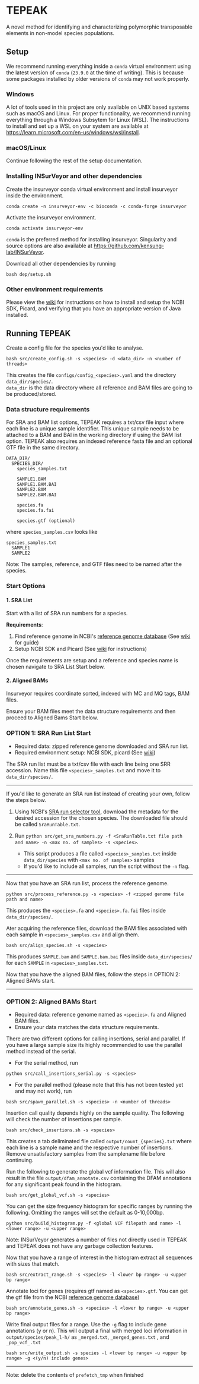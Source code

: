 # TEPEAK
A novel method for identifying and characterizing polymorphic transposable elements in  non-model species populations.
## Setup
We recommend running everything inside a `conda` virtual environment using the latest version of `conda` (`23.9.0` at the time of writing). This is because some packages installed by older versions of `conda` may not work properly. 
### Windows
A lot of tools used in this project are only available on UNIX based systems such as macOS and Linux. For proper functionality, we recommend running everything through a Windows Subsytem for Linux (WSL). The instructions to install and set up a WSL on your system are available at https://learn.microsoft.com/en-us/windows/wsl/install. 

### macOS/Linux
Continue following the rest of the setup documentation. 

### Installing INSurVeyor and other dependencies

Create the insurveyor conda virtual environment and install insurveyor inside the environment. 
```
conda create -n insurveyor-env -c bioconda -c conda-forge insurveyor
```
Activate the insurveyor environment. 
```
conda activate insurveyor-env
```
`conda` is the preferred method for installing insurveyor. Singularity and source options are also available at https://github.com/kensung-lab/INSurVeyor.

Download all other dependencies by running
```
bash dep/setup.sh
```

### Other environment requirements
Please view the [wiki](https://github.com/ryanlayer/TEPEAK/wiki/Species-Name-and-SRA-List-Startup) for instructions on how to install and setup the NCBI SDK, Picard, and verifying that you have an appropriate version of Java installed. 

## Running TEPEAK
Create a config file for the species you'd like to analyse.
```
bash src/create_config.sh -s <species> -d <data_dir> -n <number of threads>
```
This creates the file `configs/config_<species>.yaml` and the directory `data_dir/species/`.
<br>`data_dir` is the data directory where all reference and BAM files are going to be produced/stored. 

### Data structure requirements

For SRA and BAM list options, TEPEAK requires a txt/csv file input where each line is a unique sample identifier. This unique sample needs to be attached to a BAM and BAI in the working directory if using the BAM list option. TEPEAK also requires an indexed reference fasta file and an optional GTF file in the same directory. 
```
DATA_DIR/
  SPECIES_DIR/
    species_samples.txt

    SAMPLE1.BAM
    SAMPLE1.BAM.BAI
    SAMPLE2.BAM
    SAMPLE2.BAM.BAI

    species.fa
    species.fa.fai

    species.gtf (optional)
``` 
where `species_samples.csv` looks like 
```
species_samples.txt
  SAMPLE1
  SAMPLE2
```
Note: The samples, reference, and GTF files need to be named after the species. 

### Start Options
#### 1. SRA List

Start with a list of SRA run numbers for a species. 

**Requirements**: 
1. Find reference genome in NCBI's [reference genome database](https://www.ncbi.nlm.nih.gov/datasets/genome/) (See [wiki](https://github.com/ryanlayer/TEPEAK/wiki/Choosing-a-reference-genome) for guide)
2. Setup NCBI SDK and Picard (See [wiki](https://github.com/ryanlayer/TEPEAK/wiki/Species-Name-and-SRA-List-Startup) for instructions)

Once the requirements are setup and a reference and species name is chosen navigate to SRA List Start below.

#### 2. Aligned BAMs

Insurveyor requires coordinate sorted, indexed with MC and MQ tags, BAM files.

Ensure your BAM files meet the data structure requirements and then proceed to Aligned Bams Start below. 

### OPTION 1: SRA Run List Start

- Required data: zipped reference genome downloaded and SRA run list. 
- Required environment setup: NCBI SDK, picard (See [wiki](https://github.com/ryanlayer/TEPEAK/wiki/Species-Name-and-SRA-List-Startup))

The SRA run list must be a txt/csv file with each line being one SRR accession. Name this file  `<species>_samples.txt` and move it to `data_dir/species/`. 

---
If you'd like to generate an SRA run list instead of creating your own, follow the steps below. 
1. Using NCBI's [SRA run selector tool](https://0-www-ncbi-nlm-nih-gov.brum.beds.ac.uk/Traces/study/), download the metadata for the desired accession for the chosen species. The downloaded file should be called `SraRunTable.txt`. 

2. Run `python src/get_sra_numbers.py -f <SraRunTable.txt file path and name> -n <max no. of samples> -s <species>`. 
   - This script produces a file called `<species>_samples.txt` inside `data_dir/species` with `<max no. of samples>` samples
   - If you'd like to include all samples, run the script without the `-n` flag. 
---
Now that you have an SRA run list, process the reference genome. 
```
python src/process_reference.py -s <species> -f <zipped genome file path and name> 
```
This produces the `<species>.fa` and `<species>.fa.fai` files inside `data_dir/species/`. 

Ater acquiring the reference files, download the BAM files associated with each sample in `<species>_samples.csv` and align them.
```
bash src/align_species.sh -s <species>
```
This produces `SAMPLE.bam` and `SAMPLE.bam.bai` files inside `data_dir/species/` for each `SAMPLE` in `<species>_samples.txt`. 

Now that you have the aligned BAM files, follow the steps in OPTION 2: Aligned BAMs start. 

---
### OPTION 2: Aligned BAMs Start
- Required data: reference genome named as `<species>.fa` and Aligned BAM files. 
- Ensure your data matches the data structure requirements.

There are two different options for calling insertions, serial and parallel. If you have a large sample size its highly recommended to use the parallel method instead of the serial. 
- For the serial method, run 
```
python src/call_insertions_serial.py -s <species>
```
- For the parallel method (please note that this has not been tested yet and may not work), run 
```
bash src/spawn_parallel.sh -s <species> -n <number of threads> 
```

Insertion call quality depends highly on the sample quality. The following will check the number of insertions per sample.
```
bash src/check_insertions.sh -s <species>
```

This creates a tab deliminated file called `output/count_{species}.txt` where each line is a sample name and the respective number of insertions. Remove unsatisfactory samples from the samplename file before continuing. 

Run the following to generate the global vcf information file. This will also result in the file `output/dfam_annotate.csv` containing the DFAM annotations for any significant peak found in the histogram.
```
bash src/get_global_vcf.sh -s <species>
```

You can get the size frequency histogram for specific ranges by running the following. Omitting the ranges will set the default as 0-10,000bp.

```
python src/build_histogram.py -f <global VCF filepath and name> -l <lower range> -u <upper range>
```

Note: INSurVeyor generates a number of files not directly used in TEPEAK and TEPEAK does not have any garbage collection features. 

Now that you have a range of interest in the histogram extract all sequences with sizes that match.
```
bash src/extract_range.sh -s <species> -l <lower bp range> -u <upper bp range>
```

Annotate loci for genes (requires gtf named as `<species>.gtf`. You can get the gtf file from the NCBI [reference genome database](https://www.ncbi.nlm.nih.gov/datasets/genome/))
```
bash src/annotate_genes.sh -s <species> -l <lower bp range> -u <upper bp range> 
```

Write final output files for a range. Use the ` -g ` flag to include gene annotations (y or n). This will output a final with merged loci information in ` output/species/peak_l-h/` as `_merged.txt`, `_merged_genes.txt` , and `_pop_vcf_.txt`  

```
bash src/write_output.sh -s species -l <lower bp range> -u <upper bp range> -g <(y/n) include genes>
```
---
Note: delete the contents of `prefetch_tmp` when finished